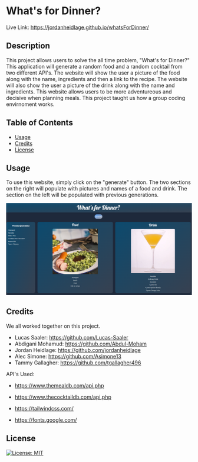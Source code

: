 
# What's for Dinner?

Live Link:  https://jordanheidlage.github.io/whatsForDinner/

## Description

This project allows users to solve the all time problem, "What's for Dinner?"  This application will generate a random food and a random cocktail from two different API's.  The website will show the user a picture of the food along with the name, ingredients and then a link to the recipe.  The website will also show the user a picture of the drink along with the name and ingredients.  This website allows users to be more adventureous and decisive when planning meals.  This project taught us how a group coding envirnoment works.

## Table of Contents

- [Usage](#usage)
- [Credits](#credits)
- [License](#license)

## Usage

To use this website, simply click on the "generate" button.  The two sections on the right will populate with pictures and names of a food and drink.  The section on the left will be populated with previous generations.

  ![ReadMe Image](/assets/ReadMe.png)


## Credits

We all worked together on this project.
*  Lucas Saaler:  https://github.com/Lucas-Saaler
*  Abdigani Mohamud:  https://github.com/Abdul-Moham
*  Jordan Heidlage:  https://github.com/jordanheidlage
*  Alec Simone:  https://github.com/Asimone13
*  Tammy Gallagher:  https://github.com/tgallagher496

API's Used:
*  https://www.themealdb.com/api.php
*  https://www.thecocktaildb.com/api.php

*  https://tailwindcss.com/
*  https://fonts.google.com/

## License

[![License: MIT](https://img.shields.io/badge/License-MIT-yellow.svg)](https://opensource.org/licenses/MIT)
